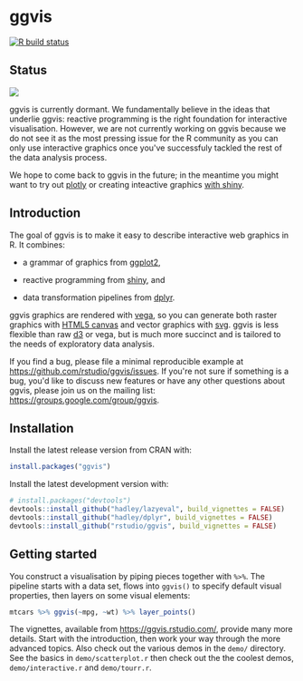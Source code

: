 # ggvis

<!-- badges: start -->
[![R build status](https://github.com/wch/ggvis/workflows/R-CMD-check/badge.svg)](https://github.com/wch/ggvis/actions)
<!-- badges: end -->

## Status
![](https://img.shields.io/badge/lifecycle-dormant-blue.svg)
 
ggvis is currently dormant. We fundamentally believe in the ideas that underlie ggvis: reactive programming is the right foundation for interactive visualisation. However, we are not currently working on ggvis because we do not see it as the most pressing issue for the R community as you can only use interactive graphics once you've successfuly tackled the rest of the data analysis process.

We hope to come back to ggvis in the future; in the meantime you might want to try out [plotly](https://plotly.com/ggplot2/getting-started/) or creating inteactive graphics [with shiny](https://blog.rstudio.com/2015/06/16/shiny-0-12-interactive-plots-with-ggplot2/).

## Introduction

The goal of ggvis is to make it easy to describe interactive web graphics in
R. It combines:

* a grammar of graphics from [ggplot2](https://github.com/tidyverse/ggplot2),
  
* reactive programming from [shiny](https://github.com/rstudio/shiny), and

* data transformation pipelines from [dplyr](https://github.com/tidyverse/dplyr).

ggvis graphics are rendered with [vega](https://github.com/trifacta/vega), so you can generate both raster graphics with [HTML5 canvas](https://diveintohtml5.info/canvas.html) and vector graphics with
[svg](https://en.wikipedia.org/wiki/Scalable_Vector_Graphics). ggvis is less flexible than raw [d3](https://d3js.org/) or vega, but is much more succinct and is tailored to the needs of exploratory data analysis.

If you find a bug, please file a minimal reproducible example at https://github.com/rstudio/ggvis/issues. If you're not sure if something is a bug, you'd like to discuss new features or have any other questions about ggvis, please join us on the mailing list: https://groups.google.com/group/ggvis.

## Installation 

Install the latest release version from CRAN with:

```R
install.packages("ggvis")
```

Install the latest development version with:

```R
# install.packages("devtools")
devtools::install_github("hadley/lazyeval", build_vignettes = FALSE)
devtools::install_github("hadley/dplyr", build_vignettes = FALSE)
devtools::install_github("rstudio/ggvis", build_vignettes = FALSE)
```

## Getting started

You construct a visualisation by piping pieces together with `%>%`. The pipeline starts with a data set, flows into `ggvis()` to specify default visual properties, then layers on some visual elements:

```R
mtcars %>% ggvis(~mpg, ~wt) %>% layer_points()
```

The vignettes, available from https://ggvis.rstudio.com/, provide many more details. Start with the introduction, then work your way through the more advanced topics. Also check out the
various demos in the `demo/` directory. See the basics in `demo/scatterplot.r`
then check out the the coolest demos, `demo/interactive.r` and `demo/tourr.r`.

